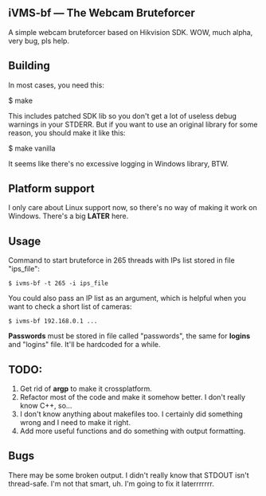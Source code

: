 iVMS-bf — The Webcam Bruteforcer
---

A simple webcam bruteforcer based on Hikvision SDK. WOW, much alpha, very bug, pls help.


## Building

In most cases, you need this:

  $ make

This includes patched SDK lib so you don't get a lot of useless debug warnings in your STDERR. But if you want to use an original library for some reason, you should make it like this:

  $ make vanilla
  
It seems like there's no excessive logging in Windows library, BTW.


## Platform support

I only care about Linux support now, so there's no way of making it work on Windows. There's a big __LATER__ here.


## Usage

Command to start bruteforce in 265 threads with IPs list stored in file "ips_file":

    $ ivms-bf -t 265 -i ips_file

You could also pass an IP list as an argument, which is helpful when you want to check a short list of cameras:

    $ ivms-bf 192.168.0.1 ...

__Passwords__ must be stored in file called "passwords", the same for __logins__ and "logins" file. It'll be hardcoded for a while.


## TODO:

1. Get rid of __argp__ to make it crossplatform.
2. Refactor most of the code and make it somehow better. I don't really know C++, so…
3. I don't know anything about makefiles too. I certainly did something wrong and I need to make it right.
4. Add more useful functions and do something with output formatting.


## Bugs

There may be some broken output. I didn't really know that STDOUT isn't thread-safe. I'm not that smart, uh. I'm going to fix it laterrrrrrr.
